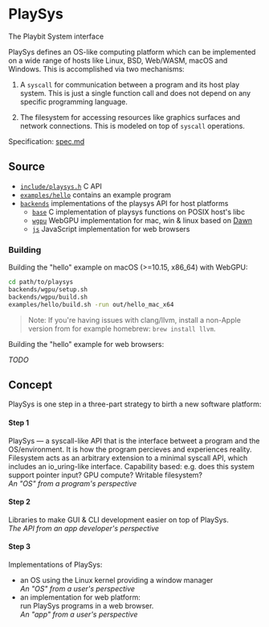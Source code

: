 # PlaySys

The Playbit System interface

PlaySys defines an OS-like computing platform which can be implemented on
a wide range of hosts like Linux, BSD, Web/WASM, macOS and Windows.
This is accomplished via two mechanisms:

1. A `syscall` for communication between a program and its host play system.
   This is just a single function call and does not depend on any specific
   programming language.

2. The filesystem for accessing resources like graphics surfaces and
   network connections. This is modeled on top of `syscall` operations.

Specification: [spec.md](spec.md)


## Source

- [`include/playsys.h`](include/playsys.h) C API
- [`examples/hello`](examples/hello/) contains an example program
- [`backends`](backends/) implementations of the playsys API for host platforms
  - [`base`](backends/base/)
    C implementation of playsys functions on POSIX host's libc
  - [`wgpu`](backends/wgpu/) WebGPU implementation for mac, win & linux based on
    [Dawn](https://dawn.googlesource.com/dawn)
  - [`js`](backends/js/) JavaScript implementation for web browsers


### Building

Building the "hello" example on macOS (>=10.15, x86_64) with WebGPU:

```sh
cd path/to/playsys
backends/wgpu/setup.sh
backends/wgpu/build.sh
examples/hello/build.sh -run out/hello_mac_x64
```

> Note: If you're having issues with clang/llvm, install a non-Apple version
> from for example homebrew: `brew install llvm`.

Building the "hello" example for web browsers:

_TODO_


## Concept

PlaySys is one step in a three-part strategy to birth a new software platform:

#### Step 1
PlaySys — a syscall-like API that is the interface betweet a program and the
OS/environment. It is how the program percieves and experiences reality.
Filesystem acts as an arbitrary extension to a minimal syscall API, which
includes an io_uring-like interface.
Capability based: e.g. does this system support pointer input?
GPU compute? Writable filesystem?<br>
_An "OS" from a program's perspective_<br>

#### Step 2
Libraries to make GUI & CLI development easier on top of PlaySys.<br>
_The API from an app developer's perspective_<br>

#### Step 3
Implementations of PlaySys:
- an OS using the Linux kernel providing a window manager<br>
  _An "OS" from a user's perspective_
- an implementation for web platform:<br>
  run PlaySys programs in a web browser.<br>
  _An "app" from a user's perspective_
